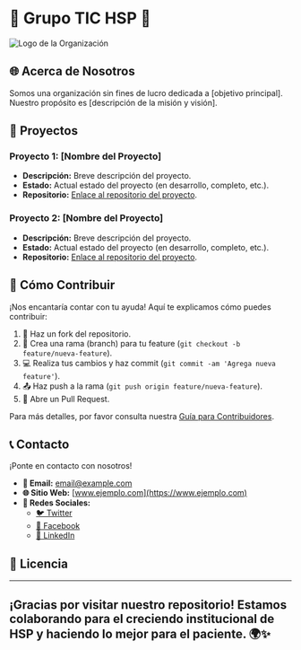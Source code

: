 # 🌟 Grupo TIC HSP 🌟

![Logo de la Organización](ruta/al/logo.png)

## 🌐 Acerca de Nosotros

Somos una organización sin fines de lucro dedicada a [objetivo principal]. Nuestro propósito es [descripción de la misión y visión].

## 🚀 Proyectos

### Proyecto 1: [Nombre del Proyecto]

- **Descripción:** Breve descripción del proyecto.
- **Estado:** Actual estado del proyecto (en desarrollo, completo, etc.).
- **Repositorio:** [Enlace al repositorio del proyecto](ruta/al/repositorio).

### Proyecto 2: [Nombre del Proyecto]

- **Descripción:** Breve descripción del proyecto.
- **Estado:** Actual estado del proyecto (en desarrollo, completo, etc.).
- **Repositorio:** [Enlace al repositorio del proyecto](ruta/al/repositorio).

## 🤝 Cómo Contribuir

¡Nos encantaría contar con tu ayuda! Aquí te explicamos cómo puedes contribuir:

1. 🍴 Haz un fork del repositorio.
2. 🌿 Crea una rama (branch) para tu feature (`git checkout -b feature/nueva-feature`).
3. 💻 Realiza tus cambios y haz commit (`git commit -am 'Agrega nueva feature'`).
4. 📤 Haz push a la rama (`git push origin feature/nueva-feature`).
5. 🎉 Abre un Pull Request.

Para más detalles, por favor consulta nuestra [Guía para Contribuidores](ruta/a/guia).

## 📞 Contacto

¡Ponte en contacto con nosotros!

- **📧 Email:** [email@example.com](mailto:email@example.com)
- **🌐 Sitio Web:** [www.ejemplo.com](https://www.ejemplo.com)
- **📱 Redes Sociales:** 
  - [🐦 Twitter](https://twitter.com/ejemplo)
  - [📘 Facebook](https://facebook.com/ejemplo)
  - [💼 LinkedIn](https://linkedin.com/company/ejemplo)

## 📄 Licencia

<!-- Este proyecto está bajo la Licencia [Nombre de la Licencia](ruta/a/licencia). Para más detalles, consulta el archivo [LICENSE](ruta/a/LICENSE). -->

---

## ¡Gracias por visitar nuestro repositorio! Estamos colaborando para el creciendo institucional de HSP y haciendo lo mejor para el paciente. 🌍✨
